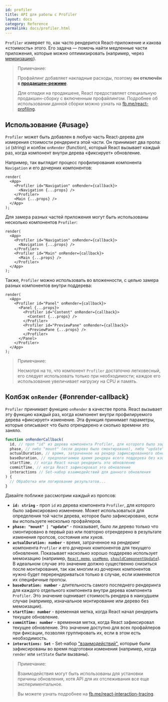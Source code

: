 ```yaml
---
id: profiler
title: API для работы с Profiler
layout: docs
category: Reference
permalink: docs/profiler.html
---
```

`Profiler` измеряет то, как часто рендерится React-приложение и какова «стоимость» этого.
Его задача — помочь найти медленные части приложения, которые можно оптимизировать (например, через [мемоизацию](https://ru.reactjs.org/docs/hooks-faq.html#how-to-memoize-calculations)).

> Примечание:
>
> Профайлинг добавляет накладные расходы, поэтому **он отключён в [продакшен-режиме](https://ru.reactjs.org/docs/optimizing-performance.html#use-the-production-build)**.
> 
> Для отладки на продакшене, React предоставляет специальную продакшен-сборку с включенным профайлингом.
> Подробнее об использовании данной сборки можно узнать на [fb.me/react-profiling](https://fb.me/react-profiling).

## Использование {#usage}

`Profiler` может быть добавлен в любую часть React-дерева для измерения стоимости рендеринга этой части.
Он принимает два пропа: `id` (string) и колбэк `onRender` (function), который React вызывает каждый раз, когда
компонент внутри дерева «фиксирует» обновление. 

Например, так выглядит процесс профилирования компонента `Navigation` и его дочерних компонентов:

```js{3}
render(
  <App>
    <Profiler id="Navigation" onRender={callback}>
      <Navigation {...props} />
    </Profiler>
    <Main {...props} />
  </App>
);
```

Для замера разных частей приложения могут быть использованы несколько компонентов `Profiler`:
```js{3,6}
render(
  <App>
    <Profiler id="Navigation" onRender={callback}>
      <Navigation {...props} />
    </Profiler>
    <Profiler id="Main" onRender={callback}>
      <Main {...props} />
    </Profiler>
  </App>
);
```

Также, `Profiler` можно использовать во вложенности, с целью замера разных компонентов внутри поддерева:
```js{2,6,8}
render(
  <App>
    <Profiler id="Panel" onRender={callback}>
      <Panel {...props}>
        <Profiler id="Content" onRender={callback}>
          <Content {...props} />
        </Profiler>
        <Profiler id="PreviewPane" onRender={callback}>
          <PreviewPane {...props} />
        </Profiler>
      </Panel>
    </Profiler>
  </App>
);
```

> Примечание:
>
> Несмотря на то, что компонент `Profiler` достаточно легковесный, его следует использовать только при необходимости; каждое
> его использование увеличивает нагрузку на CPU и память. 

## Колбэк `onRender` {#onrender-callback}

`Profiler` принимает функцию `onRender` в качестве пропа.
React вызывает эту функцию каждый раз, когда компонент внутри профилируемого дерева «фиксирует» изменение.
Эта функция принимает параметры, которые описывают что было отрендерено и сколько времени это заняло.

```js
function onRenderCallback(
  id, // проп "id" из дерева компонента Profiler, для которого было зафиксировано изменение
  phase, // либо "mount" (если дерево было смонтировано), либо "update" (если дерево было повторно отрендерено)
  actualDuration, // время, затраченное на рендер зафиксированного обновления
  baseDuration, // предполагаемое время рендера всего поддерева без кэширования
  startTime, // когда React начал рендерить это обновление
  commitTime, // когда React зафиксировал это обновление
  interactions // Set-набор взаимодействий для данного обновления 
) {
  // Обработка или логирование результатов...
}
```
Давайте поближе рассмотрим каждый из пропсов:

* **`id: string`** - 
проп `id` из дерева компонента `Profiler`, для которого было зафиксировано изменение.
Может использоваться для определения той части дерева, которое было зафиксировано, если вы используете несколько профайлеров.
* **`phase: "mount" | "update"`** -
показывает, было ли дерево только что смонтировано в первый раз или повторно отрендерено в результате изменения пропсов, состояния или хуков.
* **`actualDuration: number`** -
время, затраченное на рендеринг компонента `Profiler` и его дочерних компонентов для текущего обновления.
Показывает насколько хорошо поддерево использует мемоизацию (например, [`React.memo`](/docs/react-api.html#reactmemo), [`useMemo`](/docs/hooks-reference.html#usememo), [`shouldComponentUpdate`](/docs/hooks-faq.html#how-do-i-implement-shouldcomponentupdate)).
В идеальном случае это значение должно существенно снизиться после монтирования, так как многим из дочерних компонентов
нужно будет перерендериваться только в случае, если изменяются их специфичные пропсы.
* **`baseDuration: number`** -
длительность самого последнего рендеринга для каждого отдельного компонента внутри дерева компонента `Profiler`.
Это значение оценивает стоимость рендера в наихудшем случае (например, изначальное монтирование или дерево без мемоизации).
* **`startTime: number`** -
временная метка, когда React начал рендерить текущее обновление.
* **`commitTime: number`** -
временная метка, когда React зафиксировал текущее обновление.
Это значение доступно для всех профайлеров при фиксации, позволяя группировать их, если в этом есть необходимость.
* **`interactions: Set`** -
Set-набор ["взаимодействий"](http://fb.me/react-interaction-tracing), которые были зафиксированы во время подготовки изменения 
(например, когда `render` или `setState` были вызваны).

> Примечание:
>
> Взаимодействия могут быть использованы для установки причины обновления, хотя API для их отслеживания все еще экспериментальное.
>
> Вы можете узнать подробнее на [fb.me/react-interaction-tracing](http://fb.me/react-interaction-tracing).

